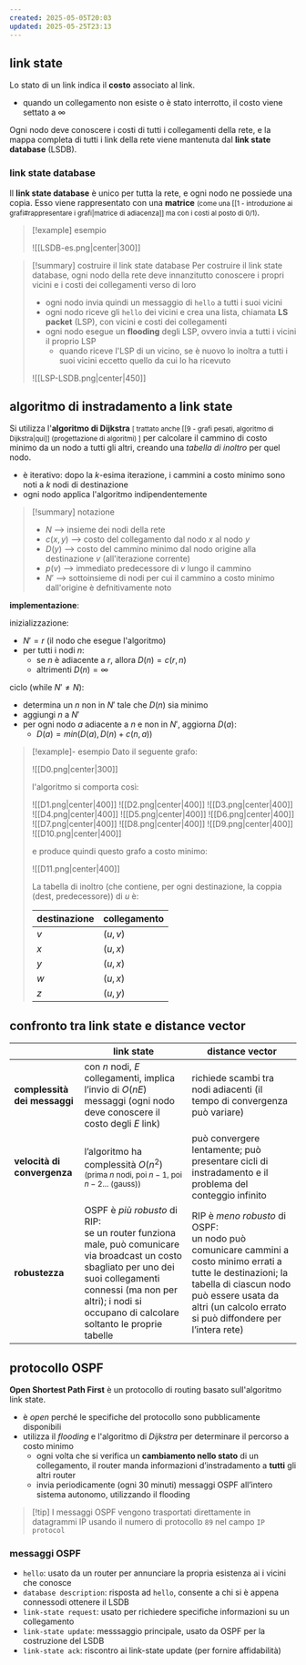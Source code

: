 ```yaml
---
created: 2025-05-05T20:03
updated: 2025-05-25T23:13
---
```

## link state
Lo stato di un link indica il **costo** associato al link. 
- quando un collegamento non esiste o è stato interrotto, il costo viene settato a $\infty$
 
Ogni nodo deve conoscere i costi di tutti i collegamenti della rete, e la mappa completa di tutti i link della rete viene mantenuta dal **link state database** (LSDB).

### link state database
Il **link state database** è unico per tutta la rete, e ogni nodo ne possiede una copia. Esso viene rappresentato con una **matrice** <small>(come una [[1 - introduzione ai grafi#rappresentare i grafi|matrice di adiacenza]] ma con i costi al posto di 0/1)</small>.

>[!example] esempio 
>
>![[LSDB-es.png|center|300]]

>[!summary] costruire il link state database
> Per costruire il link state database, ogni nodo della rete deve innanzitutto conoscere i propri vicini e i costi dei collegamenti verso di loro
> - ogni nodo invia quindi un messaggio di `hello` a tutti i suoi vicini
> - ogni nodo riceve gli `hello` dei vicini e crea una lista, chiamata **LS packet** (LSP), con vicini e costi dei collegamenti 
> - ogni nodo esegue un **flooding** degli LSP, ovvero invia a tutti i vicini il proprio LSP
> 	- quando riceve l'LSP di un vicino, se è nuovo lo inoltra a tutti i suoi vicini eccetto quello da cui lo ha ricevuto
> 
> ![[LSP-LSDB.png|center|450]]


## algoritmo di instradamento a link state
Si utilizza l'**algoritmo di Dijkstra** <small>[ trattato anche [[9 - grafi pesati, algoritmo di Dijkstra|qui]] (progettazione di algoritmi) ]</small> per calcolare il cammino di costo minimo da un nodo a tutti gli altri, creando una *tabella di inoltro* per quel nodo.
- è iterativo: dopo la $k$-esima iterazione, i cammini a costo minimo sono noti a $k$ nodi di destinazione
- ogni nodo applica l'algoritmo indipendentemente

>[!summary] notazione
>- $N$ ⟶ insieme dei nodi della rete
>- $c(x,\,y)$ ⟶ costo del collegamento dal nodo $x$ al nodo $y$
>- $D(y)$ ⟶ costo del cammino minimo dal nodo origine alla destinazione $v$ (all'iterazione corrente)
>- $p(v)$ ⟶ immediato predecessore di $v$ lungo il cammino
>- $N'$ ⟶ sottoinsieme di nodi per cui il cammino a costo minimo dall'origine è defnitivamente noto

**implementazione**:

inizializzazione:
- $N' = {r}$ (il nodo che esegue l'algoritmo)
- per tutti i nodi $n$:
	- se $n$ è adiacente a $r$, allora $D(n) = c(r, n)$
	- altrimenti $D(n) = \infty$

ciclo (while $N'\neq N$):
- determina un $n$ non in $N'$ tale che $D(n)$ sia minimo
- aggiungi $n$ a $N'$
- per ogni nodo $a$ adiacente a $n$ e non in $N'$, aggiorna $D(a)$:
	- $D(a) = min(D(a), D(n) + c(n,a))$

>[!example]- esempio 
>Dato il seguente grafo:
>
>![[D0.png|center|300]]
>
>l'algoritmo si comporta così:
>
>![[D1.png|center|400]]
>![[D2.png|center|400]]
>![[D3.png|center|400]]
>![[D4.png|center|400]]
>![[D5.png|center|400]]
>![[D6.png|center|400]]
>![[D7.png|center|400]]
>![[D8.png|center|400]]
>![[D9.png|center|400]]
>![[D10.png|center|400]]
>
>e produce quindi questo grafo a costo minimo:
>
>![[D11.png|center|400]]
>
>La tabella di inoltro (che contiene, per ogni destinazione, la coppia $(\text{dest, predecessore})$) di $u$ è:
>
> | destinazione | collegamento |
> | ------------ | ------------ |
> | $v$          | $(u,v)$      |
> | $x$          | $(u,x)$      |
> | $y$          | $(u,x)$      |
> | $w$          | $(u,x)$      |
> | $z$          | $(u,y)$      |
> 

## confronto tra link state e distance vector


|                              | **link state**                                                                                                                                                                                                                     | **distance vector**                                                                                                                                                                                                         |
| ---------------------------- | ---------------------------------------------------------------------------------------------------------------------------------------------------------------------------------------------------------------------------------- | --------------------------------------------------------------------------------------------------------------------------------------------------------------------------------------------------------------------------- |
| **complessità dei messaggi** | con $n$ nodi, $E$ collegamenti, implica l’invio di $O(nE)$ messaggi (ogni nodo deve conoscere il costo degli $E$ link)                                                                                                             | richiede scambi tra nodi adiacenti (il tempo di convergenza può variare)                                                                                                                                                    |
| **velocità di convergenza**  | l’algoritmo ha complessità $O(n^2)$ <small>(prima $n$ nodi, poi $n-1$, poi $n-2$... (gauss))</small>                                                                                                                               | può convergere lentamente; può presentare cicli di instradamento e il problema del conteggio infinito                                                                                                                       |
| **robustezza**               | OSPF è *più robusto* di RIP:<br>se un router funziona male, può comunicare via broadcast un costo sbagliato per uno dei suoi collegamenti connessi (ma non per altri); i nodi si occupano di calcolare soltanto le proprie tabelle | RIP è *meno robusto* di OSPF:<br>un nodo può comunicare cammini a costo minimo errati a tutte le destinazioni; la tabella di ciascun nodo può essere usata da altri (un calcolo errato si può diffondere per l’intera rete) |
## protocollo OSPF
 **Open Shortest Path First** è un protocollo di routing basato sull'algoritmo link state.
 - è *open* perché le specifiche del protocollo sono pubblicamente disponibili
 - utilizza il *flooding* e l'algoritmo di *Dijkstra* per determinare il percorso a costo minimo
	 - ogni volta che si verifica un **cambiamento nello stato** di un collegamento, il router manda informazioni d’instradamento a **tutti** gli altri router
	 - invia periodicamente (ogni 30 minuti) messaggi OSPF all’intero sistema autonomo, utilizzando il flooding

>[!tip] I messaggi OSPF vengono trasportati direttamente in datagrammi IP usando il numero di protocollo `89` nel campo `IP protocol`

### messaggi OSPF
- `hello`: usato da un router per annunciare la propria esistenza ai i vicini che conosce
- `database description`: risposta ad `hello`, consente a chi si è appena connessodi ottenere il LSDB 
- `link-state request`: usato per richiedere specifiche informazioni su un collegamento
- `link-state update`: messsaggio principale, usato da OSPF per la costruzione del LSDB
- `link-state ack`: riscontro ai link-state update (per fornire affidabilità)